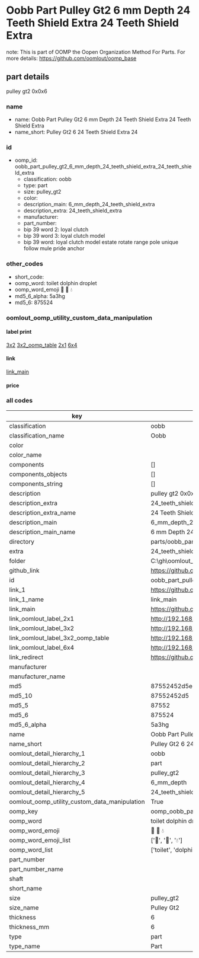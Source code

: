 # Oobb Part Pulley Gt2 6 mm Depth 24 Teeth Shield Extra 24 Teeth Shield Extra  

note: This is part of OOMP the Oopen Organization Method For Parts. For more details: https://github.com/oomlout/oomp_base

##  part details
  



pulley gt2 0x0x6



### name
* name: Oobb Part Pulley Gt2 6 mm Depth 24 Teeth Shield Extra 24 Teeth Shield Extra
* name_short: Pulley Gt2 6 24 Teeth Shield Extra 24
### id
* oomp_id: oobb_part_pulley_gt2_6_mm_depth_24_teeth_shield_extra_24_teeth_shield_extra
  * classification: oobb
  * type: part
  * size: pulley_gt2
  * color: 
  * description_main: 6_mm_depth_24_teeth_shield_extra
  * description_extra: 24_teeth_shield_extra
  * manufacturer: 
  * part_number: 
  * bip 39 word 2: loyal clutch
  * bip 39 word 3: loyal clutch model
  * bip 39 word: loyal clutch model estate rotate range pole unique follow mule pride anchor

### other_codes
* short_code: 
* oomp_word: toilet dolphin droplet
* oomp_word_emoji :toilet: :dolphin: :droplet:
* md5_6_alpha: 5a3hg
* md5_6: 875524






### oomlout_oomp_utility_custom_data_manipulation
#### label print
[3x2](http://192.168.1.245:1112/?label=oomp%205a3hg)
[3x2_oomp_table](http://192.168.1.108:1112/?label=oomp%205a3hg)
[2x1](http://192.168.1.242:1112/?label=oomp%205a3hg)
[6x4](http://192.168.1.55:1112/?label=oomp%205a3hg)    

#### link

[link_main](https://github.com/oomlout/oomlout_oobb_version_4_generated_parts/tree/main/navigation_oomp/oobb/part/pulley_gt2/6_mm_depth_24_teeth_shield_extra/24_teeth_shield_extra/part)                              

#### price







### all codes 
| key | value |  
| --- | --- |  
| classification | oobb |  
| classification_name | Oobb |  
| color |  |  
| color_name |  |  
| components | [] |  
| components_objects | [] |  
| components_string | [] |  
| description | pulley gt2 0x0x6 |  
| description_extra | 24_teeth_shield_extra |  
| description_extra_name | 24 Teeth Shield Extra |  
| description_main | 6_mm_depth_24_teeth_shield_extra |  
| description_main_name | 6 mm Depth 24 Teeth Shield Extra |  
| directory | parts/oobb_part_pulley_gt2_6_mm_depth_24_teeth_shield_extra_24_teeth_shield_extra |  
| extra | 24_teeth_shield |  
| folder | C:\gh\oomlout_oobb_version_4_generated_parts\parts\oobb_part_pulley_gt2_6_mm_depth_24_teeth_shield_extra_24_teeth_shield_extra |  
| github_link | https://github.com/oomlout/oomlout_oomp_part_src/tree/main/parts/oobb_part_pulley_gt2_6_mm_depth_24_teeth_shield_extra_24_teeth_shield_extra |  
| id | oobb_part_pulley_gt2_6_mm_depth_24_teeth_shield_extra_24_teeth_shield_extra |  
| link_1 | https://github.com/oomlout/oomlout_oobb_version_4_generated_parts/tree/main/navigation_oomp/oobb/part/pulley_gt2/6_mm_depth_24_teeth_shield_extra/24_teeth_shield_extra/part |  
| link_1_name | link_main |  
| link_main | https://github.com/oomlout/oomlout_oobb_version_4_generated_parts/tree/main/navigation_oomp/oobb/part/pulley_gt2/6_mm_depth_24_teeth_shield_extra/24_teeth_shield_extra/part |  
| link_oomlout_label_2x1 | http://192.168.1.242:1112/?label=oomp%205a3hg |  
| link_oomlout_label_3x2 | http://192.168.1.245:1112/?label=oomp%205a3hg |  
| link_oomlout_label_3x2_oomp_table | http://192.168.1.108:1112/?label=oomp%205a3hg |  
| link_oomlout_label_6x4 | http://192.168.1.55:1112/?label=oomp%205a3hg |  
| link_redirect | https://github.com/oomlout/oomlout_oobb_version_4_generated_parts/tree/main/parts/oobb_pulley_gt2_06_ex_24_teeth_shield |  
| manufacturer |  |  
| manufacturer_name |  |  
| md5 | 87552452d5ed94f2c75e14d71d0b2424 |  
| md5_10 | 87552452d5 |  
| md5_5 | 87552 |  
| md5_6 | 875524 |  
| md5_6_alpha | 5a3hg |  
| name | Oobb Part Pulley Gt2 6 mm Depth 24 Teeth Shield Extra 24 Teeth Shield Extra |  
| name_short | Pulley Gt2 6 24 Teeth Shield Extra 24 |  
| oomlout_detail_hierarchy_1 | oobb |  
| oomlout_detail_hierarchy_2 | part |  
| oomlout_detail_hierarchy_3 | pulley_gt2 |  
| oomlout_detail_hierarchy_4 | 6_mm_depth |  
| oomlout_detail_hierarchy_5 | 24_teeth_shield_extra |  
| oomlout_oomp_utility_custom_data_manipulation | True |  
| oomp_key | oomp_oobb_part_pulley_gt2_6_mm_depth_24_teeth_shield_extra_24_teeth_shield_extra |  
| oomp_word | toilet dolphin droplet |  
| oomp_word_emoji | :toilet: :dolphin: :droplet: |  
| oomp_word_emoji_list | [':toilet:', ':dolphin:', ':droplet:'] |  
| oomp_word_list | ['toilet', 'dolphin', 'droplet'] |  
| part_number |  |  
| part_number_name |  |  
| shaft |  |  
| short_name |  |  
| size | pulley_gt2 |  
| size_name | Pulley Gt2 |  
| thickness | 6 |  
| thickness_mm | 6 |  
| type | part |  
| type_name | Part |  
